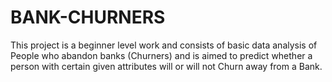 # BANK-CHURNERS
This project is a beginner level work and consists of basic data analysis of People who abandon banks (Churners) and is aimed to predict whether a person with certain given attributes will or will not Churn away from a Bank.
